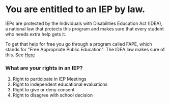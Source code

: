 # You are entitled to an IEP by law. 

IEPs are protected by the Individuals with Disabilities Education Act (IDEA), a national law that protects this program and makes sure that every student who needs extra help gets it.

To get that help for free you go through a program called FAPE, which stands for "Free Appropriate Public Education". The IDEA law makes sure of this. See [Here](https://iep-kb-24839890c1f5.herokuapp.com/kb/F/offer_of_fape_-_service.en)

### What are your rights in an IEP?

1. Right to participate in IEP Meetings
2. Right to independent educational evaluations
3. Right to give or deny consent
4. Right to disagree with school decision